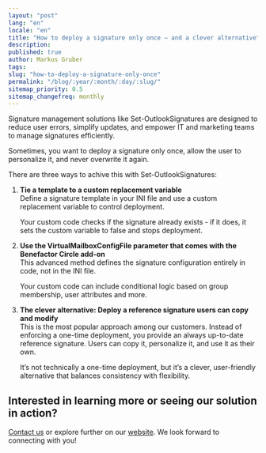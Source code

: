 ```yaml
---
layout: "post"
lang: "en"
locale: "en"
title: "How to deploy a signature only once – and a clever alternative"
description:
published: true
author: Markus Gruber
tags:
slug: "how-to-deploy-a-signature-only-once"
permalink: "/blog/:year/:month/:day/:slug/"
sitemap_priority: 0.5
sitemap_changefreq: monthly
---
```

Signature management solutions like Set-OutlookSignatures are designed to reduce user errors, simplify updates, and empower IT and marketing teams to manage signatures efficiently.

Sometimes, you want to deploy a signature only once, allow the user to personalize it, and never overwrite it again.

There are three ways to achive this with Set-OutlookSignatures:
1. **Tie a template to a custom replacement variable**  
    Define a signature template in your INI file and use a custom replacement variable to control deployment.

    Your custom code checks if the signature already exists - if it does, it sets the custom variable to false and stops deployment.
2. **Use the VirtualMailboxConfigFile parameter that comes with the Benefactor Circle add-on**  
    This advanced method defines the signature configuration entirely in code, not in the INI file.
    
    Your custom code can include conditional logic based on group membership, user attributes and more.
3. **The clever alternative: Deploy a reference signature users can copy and modify**  
    This is the most popular approach among our customers. Instead of enforcing a one-time deployment, you provide an always up-to-date reference signature. Users can copy it, personalize it, and use it as their own.
    
    It’s not technically a one-time deployment, but it’s a clever, user-friendly alternative that balances consistency with flexibility.

## Interested in learning more or seeing our solution in action?
[Contact us](/contact/) or explore further on our [website](/). We look forward to connecting with you!